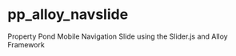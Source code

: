 pp_alloy_navslide
=================

Property Pond Mobile Navigation Slide using the Slider.js and Alloy Framework
